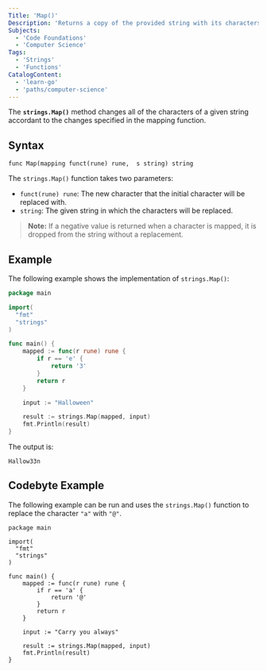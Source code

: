 ```yaml
---
Title: 'Map()'
Description: 'Returns a copy of the provided string with its characters converted according to the mapping function.'
Subjects:
  - 'Code Foundations'
  - 'Computer Science'
Tags:
  - 'Strings'
  - 'Functions'
CatalogContent:
  - 'learn-go'
  - 'paths/computer-science'
---
```


The **`strings.Map()`** method changes all of the characters of a given string accordant to the changes specified in the mapping function.

## Syntax

```pseudo
func Map(mapping funct(rune) rune,  s string) string
```

The `strings.Map()` function takes two parameters:

- `funct(rune) rune`: The new character that the initial character will be replaced with.
- `string`: The given string in which the characters will be replaced.

> **Note:** If a negative value is returned when a character is mapped, it is dropped from the string without a replacement.

## Example

The following example shows the implementation of `strings.Map()`:

```go
package main

import(
  "fmt"
  "strings"
)

func main() {
    mapped := func(r rune) rune {
        if r == 'e' {
            return '3'
        }
        return r
    }

    input := "Halloween"

    result := strings.Map(mapped, input)
    fmt.Println(result)
}
```

The output is:

```shell
Hallow33n
```

## Codebyte Example

The following example can be run and uses the `strings.Map()` function to replace the character `"a"` with `"@"`.

```codebyte/golang
package main

import(
  "fmt"
  "strings"
)

func main() {
    mapped := func(r rune) rune {
        if r == 'a' {
            return '@'
        }
        return r
    }

    input := "Carry you always"

    result := strings.Map(mapped, input)
    fmt.Println(result)
}
```
